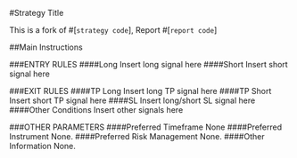 #Strategy Title

This is a fork of #[`strategy code`], Report #[`report code`]

##Main Instructions
 
###ENTRY RULES
####Long
Insert long signal here
####Short
Insert short signal here

###EXIT RULES
####TP Long
Insert long TP signal here
####TP Short
Insert short TP signal here
####SL 
Insert long/short SL signal here
####Other Conditions
Insert other signals here

###OTHER PARAMETERS
####Preferred Timeframe
None
####Preferred Instrument
None.
####Preferred Risk Management
None.
####Other Information
None.